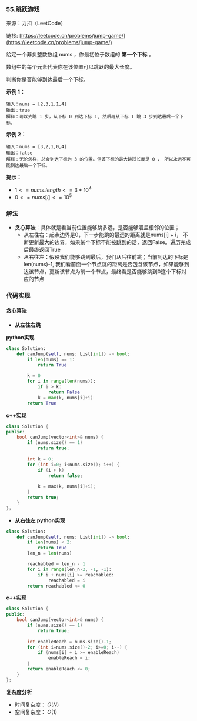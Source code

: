  ### 55.跳跃游戏
来源：力扣（LeetCode）

链接: [https://leetcode.cn/problems/jump-game/](https://leetcode.cn/problems/jump-game/)

给定一个非负整数数组 nums ，你最初位于数组的 **第一个下标** 。

数组中的每个元素代表你在该位置可以跳跃的最大长度。

判断你是否能够到达最后一个下标。

 

**示例 1：**
```
输入：nums = [2,3,1,1,4]
输出：true
解释：可以先跳 1 步，从下标 0 到达下标 1, 然后再从下标 1 跳 3 步到达最后一个下标。
```

**示例 2：**
```
输入：nums = [3,2,1,0,4]
输出：false
解释：无论怎样，总会到达下标为 3 的位置。但该下标的最大跳跃长度是 0 ， 所以永远不可能到达最后一个下标。
```

**提示：**
* $1 <= nums.length <= 3 * 10^4$
* $0 <= nums[i] <= 10^5$




### 解法
* **贪心算法**：具体就是看当前位置能够跳多远，是否能够涵盖相邻的位置；
	* 从左往右：起点边界是0，下一步能跳的最远的距离就是nums[i] + i， 不断更新最大的边界，如果某个下标不能被跳到的话，返回False。遍历完成后最终返回True
	* 从右往左：假设我们能够跳到最后，我们从后往前跳；当前到达的下标是len(nums)-1, 我们看前面一个节点跳的距离是否包含该节点，如果能够到达该节点，更新该节点为前一个节点，最终看是否能够跳到0这个下标对应的节点



### 代码实现
#### 贪心算法
* **从左往右跳**

**python实现**
```python
class Solution:
    def canJump(self, nums: List[int]) -> bool:
        if len(nums) == 1:
            return True
        
        k = 0
        for i in range(len(nums)):
            if i > k:
                return False
            k = max(k, nums[i]+i)
        return True
```


**c++实现**
```cpp
class Solution {
public:
    bool canJump(vector<int>& nums) {
        if (nums.size() == 1)
            return true;
        
        int k = 0;
        for (int i=0; i<nums.size(); i++) {
            if (i > k)
                return false;
            
            k = max(k, nums[i]+i);
        }
        return true;
    }
};
```

* **从右往左**
**python实现**
```python
class Solution:
    def canJump(self, nums: List[int]) -> bool:
        if len(nums) < 2:
            return True
        len_n = len(nums)

        reachabled = len_n - 1
        for i in range(len_n-2, -1, -1):
            if i + nums[i] >= reachabled:
                reachabled = i
        return reachabled <= 0
```


**c++实现**
```cpp
class Solution {
public:
    bool canJump(vector<int>& nums) {
        if (nums.size() == 1)
            return true;
        
        int enableReach = nums.size()-1;
        for (int i=nums.size()-2; i>=0; i--) {
            if (nums[i] + i >= enableReach)
                enableReach = i;
        }
        return enableReach <= 0;
    }
};
```

**复杂度分析**
* 时间复杂度： $O(N)$
* 空间复杂度： $O(1)$
